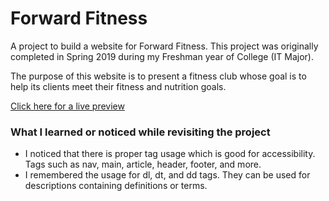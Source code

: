 # Forward Fitness

A project to build a website for Forward Fitness. This project was originally completed in Spring 2019 during my Freshman year of College (IT Major).

The purpose of this website is to present a fitness club whose goal is to help its clients meet their fitness and nutrition goals. 

[Click here for a live preview](https://vurnex.github.io/forward-fitness/)

### What I learned or noticed while revisiting the project

 - I noticed that there is proper tag usage which is good for accessibility. Tags such as nav, main, article, header, footer, and more.
 - I remembered the usage for dl, dt, and dd tags. They can be used for descriptions containing definitions or terms. 
